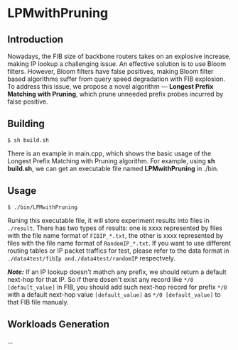 # LPMwithPruning

## Introduction

Nowadays, the FIB size of backbone routers takes on an explosive increase, making IP lookup a challenging issue. 
An effective solution is to use Bloom filters. 
However, Bloom filters have false positives, making Bloom filter based algorithms suffer from query speed degradation with FIB explosion.
To address this issue, we propose a novel algorithm — **Longest Prefix Matching with Pruning**, which prune unneeded prefix probes incurred by false positive.


## Building

    $ sh build.sh
    
There is an example in main.cpp, which shows the basic usage of the Longest Prefix Matching with Pruning algorithm. For example, using **sh build.sh**, we can get an executable file named **LPMwithPruning** in ./bin.

## Usage

    $ ./bin/LPMwithPruning

Runing this executable file, it will store experiment results into files in `./result`. There has two types of results: one is xxxx represented by files with the file name format of `FIBIP_*.txt`, the other is xxxx represented by files with the file name format of `RandomIP_*.txt`.
If you want to use different routing tables or IP packet traffics for test, please refer to the data format in `./data4test/fibIp and./data4test/randomIP` respectvely. 

***Note:*** If an IP lookup doesn't mathch any prefix, we should return a default next-hop for that IP.
So if there dosen't exist any record like `*/0 [default_value]` in FIB, you should add such next-hop record for prefix `*/0` with a default next-hop value `[default_value]` as `*/0 [default_value]` to that FIB file manualy. 


## Workloads Generation
...
